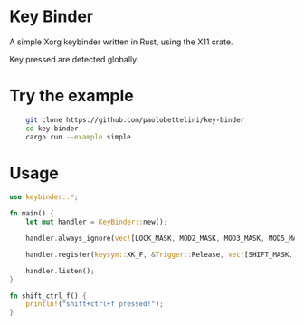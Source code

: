# Key Binder

A simple Xorg keybinder written in Rust, using the X11 crate.

Key pressed are detected globally.

# Try the example

```bash
    git clone https://github.com/paolobettelini/key-binder
    cd key-binder
    cargo run --example simple
```

# Usage

```rust
use keybinder::*;

fn main() {
    let mut handler = KeyBinder::new();

    handler.always_ignore(vec![LOCK_MASK, MOD2_MASK, MOD3_MASK, MOD5_MASK]);

    handler.register(keysym::XK_F, &Trigger::Release, vec![SHIFT_MASK, CTRL_MASK], shift_ctrl_f);

    handler.listen();
}

fn shift_ctrl_f() {
    println!("shift+ctrl+f pressed!");
}
```